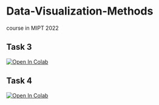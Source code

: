 # Data-Visualization-Methods
course in MIPT 2022

## Task 3
[![Open In Colab](https://colab.research.google.com/assets/colab-badge.svg)](https://colab.research.google.com/github/Splav12341/Data-Visualization-Methods/blob/main/Task3.ipynb)

## Task 4
[![Open In Colab](https://colab.research.google.com/assets/colab-badge.svg)](https://colab.research.google.com/github/Splav12341/Data-Visualization-Methods/blob/main/Task_4.ipynb)
